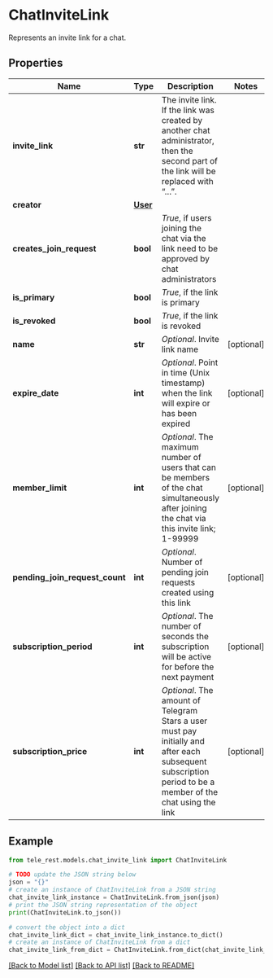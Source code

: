 # ChatInviteLink

Represents an invite link for a chat.

## Properties

Name | Type | Description | Notes
------------ | ------------- | ------------- | -------------
**invite_link** | **str** | The invite link. If the link was created by another chat administrator, then the second part of the link will be replaced with “…”. | 
**creator** | [**User**](User.md) |  | 
**creates_join_request** | **bool** | *True*, if users joining the chat via the link need to be approved by chat administrators | 
**is_primary** | **bool** | *True*, if the link is primary | 
**is_revoked** | **bool** | *True*, if the link is revoked | 
**name** | **str** | *Optional*. Invite link name | [optional] 
**expire_date** | **int** | *Optional*. Point in time (Unix timestamp) when the link will expire or has been expired | [optional] 
**member_limit** | **int** | *Optional*. The maximum number of users that can be members of the chat simultaneously after joining the chat via this invite link; 1-99999 | [optional] 
**pending_join_request_count** | **int** | *Optional*. Number of pending join requests created using this link | [optional] 
**subscription_period** | **int** | *Optional*. The number of seconds the subscription will be active for before the next payment | [optional] 
**subscription_price** | **int** | *Optional*. The amount of Telegram Stars a user must pay initially and after each subsequent subscription period to be a member of the chat using the link | [optional] 

## Example

```python
from tele_rest.models.chat_invite_link import ChatInviteLink

# TODO update the JSON string below
json = "{}"
# create an instance of ChatInviteLink from a JSON string
chat_invite_link_instance = ChatInviteLink.from_json(json)
# print the JSON string representation of the object
print(ChatInviteLink.to_json())

# convert the object into a dict
chat_invite_link_dict = chat_invite_link_instance.to_dict()
# create an instance of ChatInviteLink from a dict
chat_invite_link_from_dict = ChatInviteLink.from_dict(chat_invite_link_dict)
```
[[Back to Model list]](../README.md#documentation-for-models) [[Back to API list]](../README.md#documentation-for-api-endpoints) [[Back to README]](../README.md)


